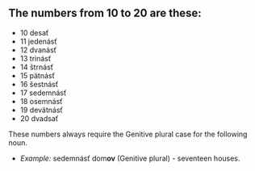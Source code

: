 ## The numbers from 10 to 20 are these:
* 10 desať
* 11 jedenásť
* 12 dvanásť
* 13 trinásť
* 14 štrnásť
* 15 pätnásť
* 16 šestnásť
* 17 sedemnásť
* 18 osemnásť
* 19 devätnásť
* 20 dvadsať

These numbers always require the Genitive plural case for the following noun.

* *Example:* sedemnásť dom**ov** (Genitive plural) - seventeen houses.